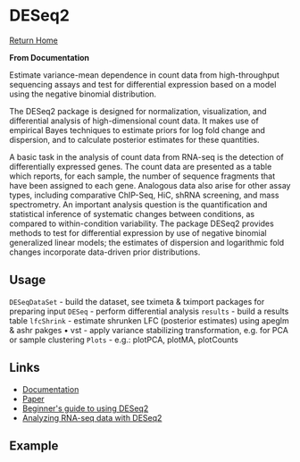 # DESeq2

[Return Home](../README.md)

>>>
**From Documentation**

Estimate variance-mean dependence in count data from high-throughput sequencing assays and test for differential expression based on a model using the negative binomial distribution.

The DESeq2 package is designed for normalization, visualization, and differential analysis of high-dimensional count data. It makes use of empirical Bayes techniques to estimate priors for log fold change and dispersion, and to calculate posterior estimates for these quantities.
>>>

A basic task in the analysis of count data from RNA-seq is the detection of differentially expressed genes. The count data are presented as a table which reports, for each sample, the number of sequence fragments that have been assigned to each gene. Analogous data also arise for other assay types, including comparative ChIP-Seq, HiC, shRNA screening, and mass spectrometry. An important analysis question is the quantification and statistical inference of systematic changes between conditions, as compared to within-condition variability. The package DESeq2 provides methods to test for differential expression by use of negative binomial generalized linear models; the estimates of dispersion and logarithmic fold changes incorporate data-driven prior distributions.

## Usage

`DESeqDataSet` - build the dataset, see tximeta & tximport packages for preparing input
`DESeq` - perform differential analysis
`results` - build a results table
`lfcShrink` - estimate shrunken LFC (posterior estimates) using apeglm & ashr pakges • vst - apply variance stabilizing transformation, e.g. for PCA or sample clustering
`Plots` - e.g.: plotPCA, plotMA, plotCounts

## Links

* [Documentation](https://bioconductor.org/packages/release/bioc/manuals/DESeq2/man/DESeq2.pdf)
* [Paper](https://genomebiology.biomedcentral.com/articles/10.1186/s13059-014-0550-8)
* [Beginner's guide to using DESeq2](https://bioc.ism.ac.jp/packages/2.14/bioc/vignettes/DESeq2/inst/doc/beginner.pdf)
* [Analyzing RNA-seq data with DESeq2](https://bioconductor.org/packages/release/bioc/vignettes/DESeq2/inst/doc/DESeq2.html)

## Example
